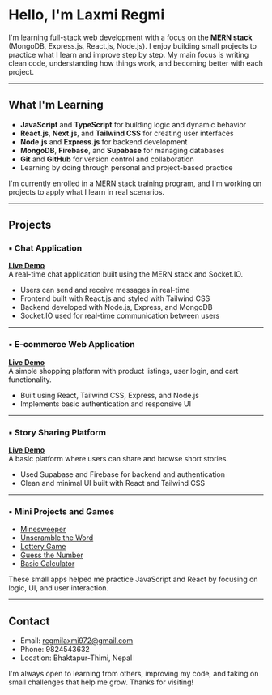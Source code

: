 # Hello, I'm Laxmi Regmi

I'm learning full-stack web development with a focus on the **MERN stack** (MongoDB, Express.js, React.js, Node.js). I enjoy building small projects to practice what I learn and improve step by step. My main focus is writing clean code, understanding how things work, and becoming better with each project.

---

## What I'm Learning

- **JavaScript** and **TypeScript** for building logic and dynamic behavior
- **React.js**, **Next.js**, and **Tailwind CSS** for creating user interfaces
- **Node.js** and **Express.js** for backend development
- **MongoDB**, **Firebase**, and **Supabase** for managing databases
- **Git** and **GitHub** for version control and collaboration
- Learning by doing through personal and project-based practice

I'm currently enrolled in a MERN stack training program, and I'm working on projects to apply what I learn in real scenarios.

---

## Projects

### ▪ Chat Application  
**[Live Demo](https://chat-app-brown-xi-79.vercel.app/)**  
A real-time chat application built using the MERN stack and Socket.IO.

- Users can send and receive messages in real-time
- Frontend built with React.js and styled with Tailwind CSS
- Backend developed with Node.js, Express, and MongoDB
- Socket.IO used for real-time communication between users

---

### ▪ E-commerce Web Application  
**[Live Demo](https://e-commerce-csn3-git-master-laxmi-regmis-projects.vercel.app/)**  
A simple shopping platform with product listings, user login, and cart functionality.

- Built using React, Tailwind CSS, Express, and Node.js
- Implements basic authentication and responsive UI

---

### ▪ Story Sharing Platform  
**[Live Demo](https://12-my-blog.vercel.app/)**  
A basic platform where users can share and browse short stories.

- Used Supabase and Firebase for backend and authentication
- Clean and minimal UI built with React and Tailwind CSS

---

### ▪ Mini Projects and Games

- [Minesweeper](https://minesweeper-three-sigma.vercel.app/)
- [Unscramble the Word](https://unscramble-the-word-mgp3.vercel.app/)
- [Lottery Game](https://adavance-lottery.vercel.app/)
- [Guess the Number](https://guess-the-number-tawny-phi.vercel.app/)
- [Basic Calculator](https://basic-calculator-2t3z.vercel.app/)

These small apps helped me practice JavaScript and React by focusing on logic, UI, and user interaction.



---

## Contact

- Email: regmilaxmi972@gmail.com  
- Phone: 9824543632  
- Location: Bhaktapur-Thimi, Nepal

I'm always open to learning from others, improving my code, and taking on small challenges that help me grow. Thanks for visiting!
